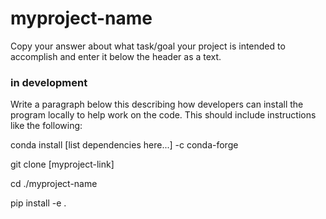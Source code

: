 # myproject-name
Copy your answer about what task/goal your project is intended to accomplish and enter it below the header as a text.


### in development

Write a paragraph below this describing how developers can install the program locally to help work on the code. This should include instructions like the following:

conda install [list dependencies here...] -c conda-forge

git clone [myproject-link]

cd ./myproject-name

pip install -e .
